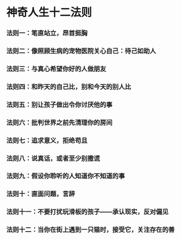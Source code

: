 # 神奇人生十二法则

### 法则一：笔直站立，昂首挺胸

### 法则二：像照顾生病的宠物医院关心自己：待己如助人

### 法则三：与真心希望你好的人做朋友

### 法则四：和昨天的自己比，别和今天的别人比

### 法则五：别让孩子做出令你讨厌他的事

### 法则六：批判世界之前先清理你的房间

### 法则七：追求意义，拒绝苟且

### 法则八：说真话，或者至少别撒谎

### 法则九：假设你聆听的人知道你不知道的事

### 法则十：直面问题，言辞

### 法则十一：不要打扰玩滑板的孩子——承认现实，反对偏见

### 法则十二：当你在街上遇到一只猫时，接受它，关注存在的善